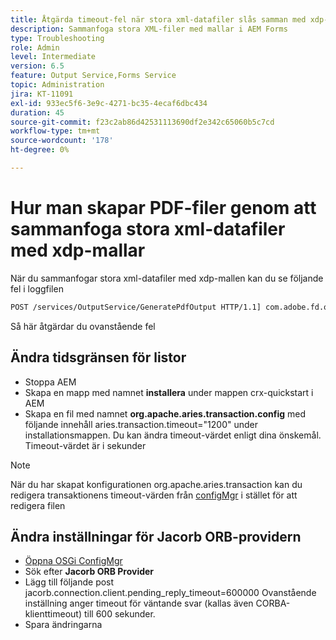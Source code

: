 ```yaml
---
title: Åtgärda timeout-fel när stora xml-datafiler slås samman med xdp-mallen
description: Sammanfoga stora XML-filer med mallar i AEM Forms
type: Troubleshooting
role: Admin
level: Intermediate
version: 6.5
feature: Output Service,Forms Service
topic: Administration
jira: KT-11091
exl-id: 933ec5f6-3e9c-4271-bc35-4ecaf6dbc434
duration: 45
source-git-commit: f23c2ab86d42531113690df2e342c65060b5c7cd
workflow-type: tm+mt
source-wordcount: '178'
ht-degree: 0%

---
```


# Hur man skapar PDF-filer genom att sammanfoga stora xml-datafiler med xdp-mallar

När du sammanfogar stora xml-datafiler med xdp-mallen kan du se följande fel i loggfilen

```txt
POST /services/OutputService/GeneratePdfOutput HTTP/1.1] com.adobe.fd.output.internal.exception.OutputServiceException AEM_OUT_001_003:Unexpected Exception: client timeout reached org.omg.CORBA.TIMEOUT: client timeout reached
```

Så här åtgärdar du ovanstående fel

## Ändra tidsgränsen för listor

* Stoppa AEM
* Skapa en mapp med namnet **installera** under mappen crx-quickstart i AEM
* Skapa en fil med namnet **org.apache.aries.transaction.config** med följande innehåll aries.transaction.timeout=&quot;1200&quot; under installationsmappen. Du kan ändra timeout-värdet enligt dina önskemål. Timeout-värdet är i sekunder

>[!NOTE]
> När du har skapat konfigurationen org.apache.aries.transaction kan du redigera transaktionens timeout-värden från [configMgr](http://localhost:4502/system/console/configMgr) i stället för att redigera filen


## Ändra inställningar för Jacorb ORB-providern

* [Öppna OSGi ConfigMgr](http://localhost:4502/system/console/configMgr)
* Sök efter **Jacorb ORB Provider**
* Lägg till följande post jacorb.connection.client.pending_reply_timeout=600000 Ovanstående inställning anger timeout för väntande svar (kallas även CORBA-klienttimeout) till 600 sekunder.
* Spara ändringarna
